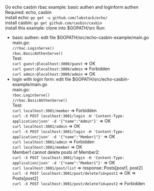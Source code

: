 Go echo casbin rbac example: basic authen and loginform authen  
Required: echo, casbin  
install echo: `go get -u github.com/labstack/echo/`  
install casbin: `go get github.com/casbin/casbin`  
install this example: clone into $GOPATH/src
Run:
- basic authen: edit file $GOPATH/src/echo-casbin-example/main.go  
main.go:  
`//rbac.LoginServe()`  
`rbac.BasicAUthenServe()`  
 Test:  
 `curl guest:@localhost:3000/guest` => OK  
 `curl guest:@localhost:3000/admin` => Forbidden  
 `curl admin:@localhost:3000/admin` => OK
 - login with login form: edit file $GOPATH/src/echo-casbin-example/main.go  
 main.go:  
 `rbac.LoginServe()`  
 `//rbac.BasicAUthenServe()`  
 Test:  
 `curl localhost:3001/member` => Forbidden  
 `curl -X POST localhost:3001/login -H 'Content-Type: application/json' -d '{"name":"Admin"}'` => OK  
 `curl localhost:3001/admin` => OK  
 `curl -X POST localhost:3001/login -H 'Content-Type: application/json' -d '{"name":"Member1"}'` => OK  
 `curl localhost:3001/admin` => Forbidden  
 `curl localhost:3001/member` => OK  
 Member1 cannot delete posts of Member2:  
 `curl -X POST localhost:3001/login -H 'Content-Type: application/json' -d '{"name":"Member1"}'` => OK    
 `curl localhost:3001/post/list` => response: Posts[post1, post2]  
 `curl -X POST localhost:3001/post/delete?id=post1` => OK => Posts[post2]  
 `curl -X POST localhost:3001/post/delete?id=post2` => Forbidden